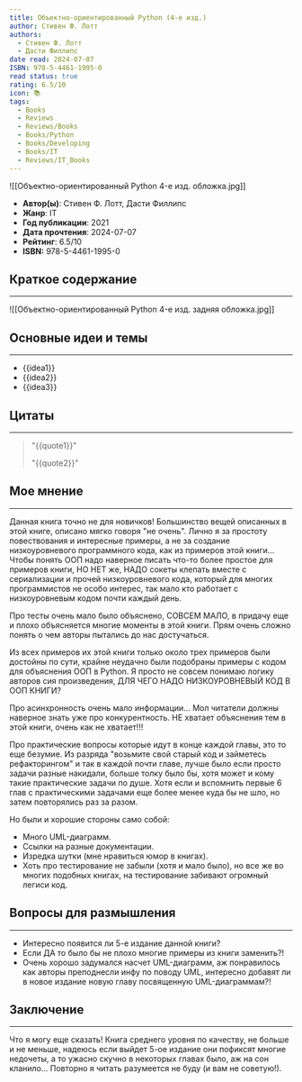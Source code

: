 ```yaml
---
title: Объектно-ориентированный Python (4-е изд.)
author: Стивен Ф. Лотт
authors:
  - Стивен Ф. Лотт
  - Дасти Филлипс
date read: 2024-07-07
ISBN: 978-5-4461-1995-0
read status: true
rating: 6.5/10
icon: 📚
tags:
  - Books
  - Reviews
  - Reviews/Books
  - Books/Python
  - Books/Developing
  - Books/IT
  - Reviews/IT_Books
---
```

![[Объектно-ориентированный Python 4-е изд. обложка.jpg]]

- **Автор(ы)**: Стивен Ф. Лотт, Дасти Филлипс
- **Жанр**: IT
- **Год публикации**: 2021
- **Дата прочтения**: 2024-07-07
- **Рейтинг**: 6.5/10
- **ISBN:** 978-5-4461-1995-0



## Краткое содержание
---

![[Объектно-ориентированный Python 4-е изд. задняя обложка.jpg]]




## Основные идеи и темы
---

- {{idea1}}
- {{idea2}}
- {{idea3}}



## Цитаты
---

> "{{quote1}}"
> 
> "{{quote2}}"




## Мое мнение
---

Данная книга точно не для новичков! Большинство вещей описанных в этой книге, описано мягко говоря "не очень". Лично я за простоту повествования и интересные примеры, а не за создание низкоуровневого программного кода, как из примеров этой книги... Чтобы понять ООП надо наверное писать что-то более простое для примеров книги, НО НЕТ же, НАДО сокеты клепать вместе с сериализации и прочей низкоуровневого кода, который для многих программистов не особо интерес, так мало кто работает с низкоуровневым кодом почти каждый день.

Про тесты очень мало было объяснено, СОВСЕМ МАЛО, в придачу еще и плохо объясняется многие моменты в этой книги. Прям очень сложно понять о чем авторы пытались до нас достучаться.

Из всех примеров их этой книги только около трех примеров были достойны по сути, крайне неудачно были подобраны примеры с кодом для объяснения ООП в Python. Я просто не совсем понимаю логику авторов сия произведения, ДЛЯ ЧЕГО НАДО НИЗКОУРОВНЕВЫЙ КОД В ООП КНИГИ?

Про асинхронность очень мало информации... Мол читатели должны наверное знать уже про конкурентность. НЕ хватает объяснения тем в этой книги, очень как не хватает!!!

Про практические вопросы которые идут в конце каждой главы, это то еще безумие. Из разряда "возьмите свой старый код и займетесь рефакторингом" и так в каждой почти главе, лучше было если просто задачи разные накидали, больше толку было бы, хотя может и кому такие практические задачи по душе. Хотя если и вспомнить первые 6 глав с практическими задачами еще более менее куда бы не шло, но затем повторялись раз за разом.

Но были и хорошие стороны само собой:

- Много UML-диаграмм.
- Ссылки на разные документации.
- Изредка шутки (мне нравиться юмор в книгах).
- Хоть про тестирование не забыли (хотя и мало было), но все же во многих подобных книгах, на тестирование забивают огромный легиси код.




## Вопросы для размышления
---

- Интересно появится ли 5-е издание данной книги?
- Если ДА то было бы не плохо многие примеры из книги заменить?!
- Очень хорошо задумался насчет UML-диаграмм, аж понравилось как авторы преподнесли инфу по поводу UML, интересно добавят ли в новое издание новую главу посвященную UML-диаграммам?!



## Заключение
---

Что я могу еще сказать! Книга среднего уровня по качеству, не больше и не меньше, надеюсь если выйдет 5-ое издание они пофиксят многие недочеты, а то ужасно скучно в некоторых главах было, аж на сон кланило... Повторно я читать разумеется не буду (и вам не советую!).